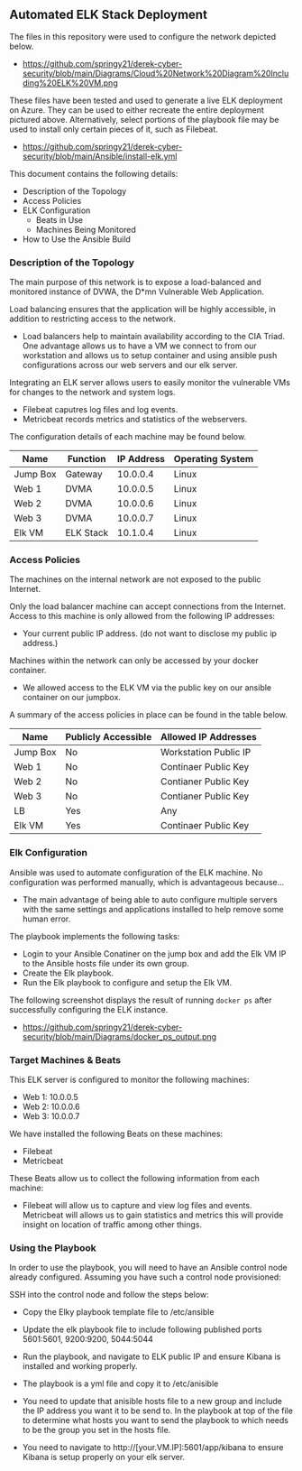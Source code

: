 ## Automated ELK Stack Deployment

The files in this repository were used to configure the network depicted below.

- https://github.com/springy21/derek-cyber-security/blob/main/Diagrams/Cloud%20Network%20Diagram%20Including%20ELK%20VM.png

These files have been tested and used to generate a live ELK deployment on Azure. They can be used to either recreate the entire deployment pictured above. Alternatively, select portions of the playbook file may be used to install only certain pieces of it, such as Filebeat.

  - https://github.com/springy21/derek-cyber-security/blob/main/Ansible/install-elk.yml

This document contains the following details:
- Description of the Topology
- Access Policies
- ELK Configuration
  - Beats in Use
  - Machines Being Monitored
- How to Use the Ansible Build


### Description of the Topology

The main purpose of this network is to expose a load-balanced and monitored instance of DVWA, the D*mn Vulnerable Web Application.

Load balancing ensures that the application will be highly accessible, in addition to restricting access to the network.
- Load balancers help to maintain availability according to the CIA Triad. One advantage allows us to have a VM we connect to from our workstation and allows us to setup container and using ansible push configurations across our web servers and our elk server.

Integrating an ELK server allows users to easily monitor the vulnerable VMs for changes to the network and system logs.
- Filebeat caputres log files and log events.
- Metricbeat records metrics and statistics of the webservers.

The configuration details of each machine may be found below.

| Name     | Function | IP Address | Operating System |
|----------|----------|------------|------------------|
| Jump Box | Gateway  | 10.0.0.4   | Linux            |
| Web 1    | DVMA     | 10.0.0.5   | Linux            |
| Web 2    | DVMA     | 10.0.0.6   | Linux            |
| Web 3    | DVMA     | 10.0.0.7   | Linux            |
| Elk VM   | ELK Stack| 10.1.0.4   | Linux            |

### Access Policies

The machines on the internal network are not exposed to the public Internet. 

Only the load balancer machine can accept connections from the Internet. Access to this machine is only allowed from the following IP addresses:
- Your current public IP address. (do not want to disclose my public ip address.)

Machines within the network can only be accessed by your docker container.
- We allowed access to the ELK VM via the public key on our ansible container on our jumpbox.

A summary of the access policies in place can be found in the table below.

| Name     | Publicly Accessible | Allowed IP Addresses |
|----------|---------------------|----------------------|
| Jump Box | No                  | Workstation Public IP|
| Web 1    | No                  | Continaer Public Key |
| Web 2    | No                  | Contianer Public Key |
| Web 3    | No                  | Contianer Public Key |
| LB       | Yes                 | Any                  |
| Elk VM   | Yes                 | Continaer Public Key |

### Elk Configuration

Ansible was used to automate configuration of the ELK machine. No configuration was performed manually, which is advantageous because...
- The main advantage of being able to auto configure multiple servers with the same settings and applications installed to help remove some human error. 

The playbook implements the following tasks:
- Login to your Ansible Conatiner on the jump box and add the Elk VM IP to the Ansible hosts file under its own group.
- Create the Elk playbook.
- Run the Elk playbook to configure and setup the Elk VM.

The following screenshot displays the result of running `docker ps` after successfully configuring the ELK instance.

- https://github.com/springy21/derek-cyber-security/blob/main/Diagrams/docker_ps_output.png

### Target Machines & Beats
This ELK server is configured to monitor the following machines:
- Web 1: 10.0.0.5
- Web 2: 10.0.0.6
- Web 3: 10.0.0.7

We have installed the following Beats on these machines:
- Filebeat
- Metricbeat

These Beats allow us to collect the following information from each machine:
- Filebeat will allow us to capture and view log files and events. Metricbeat will allows us to gain statistics and metrics this will provide insight on location of traffic among other things.

### Using the Playbook
In order to use the playbook, you will need to have an Ansible control node already configured. Assuming you have such a control node provisioned: 

SSH into the control node and follow the steps below:
- Copy the Elky playbook template file to /etc/ansible
- Update the elk playbook file to include following published ports 5601:5601, 9200:9200, 5044:5044
- Run the playbook, and navigate to ELK public IP and ensure Kibana is installed and working properly.


- The playbook is a yml file and copy it to /etc/anisible
- You need to update that anisible hosts file to a new group and include the IP address you want it to be send to. In the playbook at top of the file to determine what hosts you want to send the playbook to which needs to be the group you set in the hosts file.
- You need to navigate to http://[your.VM.IP]:5601/app/kibana to ensure Kibana is setup properly on your elk server.
